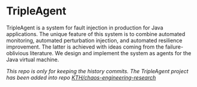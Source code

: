 # TripleAgent

TripleAgent is a system for fault injection in production for Java applications. The unique feature of this system is to combine automated monitoring, automated perturbation injection, and automated resilience improvement. The latter is achieved with ideas coming from the failure-oblivious literature. We design and implement the system as agents for the Java virtual machine.

*This repo is only for keeping the history commits. The TripleAgent project has been added into repo [KTH/chaos-engineering-research](https://github.com/KTH/chaos-engineering-research)*
